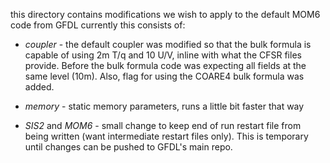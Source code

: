 this directory contains modifications we wish to apply to the default MOM6 code from GFDL currently this consists of:

* *coupler* - the default coupler was modified so that the bulk formula is capable of using 2m T/q and 10 U/V, inline with what the CFSR files provide. Before the bulk formula code was expecting all fields at the same level (10m). Also, flag for using the COARE4 bulk formula was added.

* *memory* - static memory parameters, runs a little bit faster that way

* *SIS2* and *MOM6* - small change to keep end of run restart file from being written (want intermediate restart files only). This is temporary until changes can be pushed to GFDL's main repo.